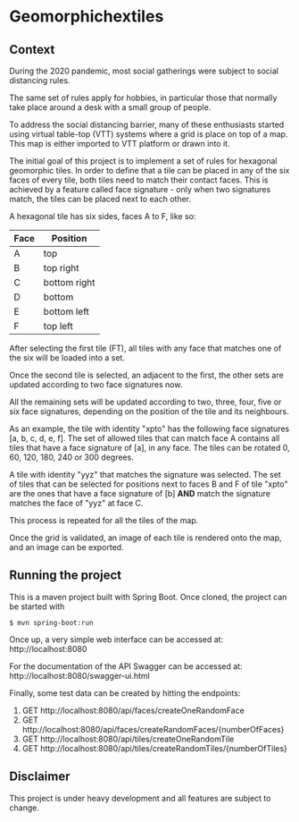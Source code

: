 # Geomorphichextiles

## Context
During the 2020 pandemic, most social gatherings were subject to social distancing rules.

The same set of rules apply for hobbies, in particular those that normally take place around a desk with a small group of people.

To address the social distancing barrier, many of these enthusiasts started using virtual table-top (VTT) systems where a grid is place on top of a map. This map is either imported to VTT platform or drawn into it.   

The initial goal of this project is to implement a set of rules for hexagonal geomorphic tiles. In order to define that a tile can be placed in any of the six faces of every tile, both tiles need to match their contact faces. This is achieved by a feature called face signature - only when two signatures match, the tiles can be placed next to each other.

A hexagonal tile has six sides, faces A to F, like so:

Face | Position
---- | --------
A | top
B | top right
C | bottom right
D | bottom
E | bottom left
F | top left

After selecting the first tile (FT), all tiles with any face that matches one of the six will be loaded into a set.

Once the second tile is selected, an adjacent to the first, the other sets are updated according to two face signatures now.

All the remaining sets will be updated according to two, three, four, five or six face signatures, depending on the position of the tile and its neighbours.

As an example, the tile with identity "xpto" has the following face signatures [a, b, c, d, e, f]. The set of allowed tiles that can match face A contains all tiles that have a face signature of [a], in any face. The tiles can be rotated 0, 60, 120, 180, 240 or 300 degrees.

A tile with identity "yyz" that matches the signature was selected. The set of tiles that can be selected for positions next to faces B and F of tile "xpto" are the ones that have a face signature of [b] **AND** match the signature matches the face of "yyz" at face C.  

This process is repeated for all the tiles of the map.

Once the grid is validated, an image of each tile is rendered onto the map, and an image can be exported. 

## Running the project
This is a maven project built with Spring Boot. Once cloned, the project can be started with

`$ mvn spring-boot:run`

Once up, a very simple web interface can be accessed at: http://localhost:8080

For the documentation of the API Swagger can be accessed at: http://localhost:8080/swagger-ui.html 

 Finally, some test data can be created by hitting the endpoints:
 
 1. GET http://localhost:8080/api/faces/createOneRandomFace
 2. GET http://localhost:8080/api/faces/createRandomFaces/{numberOfFaces}
 3. GET http://localhost:8080/api/tiles/createOneRandomTile
 4. GET http://localhost:8080/api/tiles/createRandomTiles/{numberOfTiles}
 
 ## Disclaimer
 This project is under heavy development and all features are subject to change.